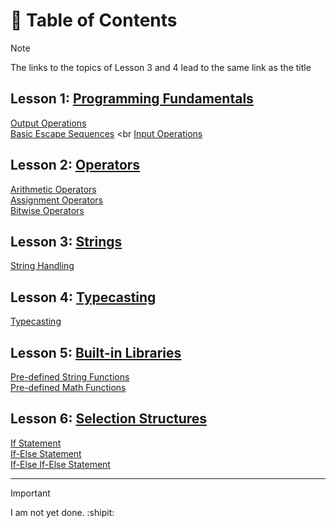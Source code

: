 # 📖 Table of Contents
> [!NOTE]
> The links to the topics of Lesson 3 and 4 lead to the same link as the title
## **Lesson 1:** [**Programming Fundamentals**](cp1/lesson1-programming-fundamentals) <br/>
[Output Operations](cp1/lesson1-programming-fundamentals/01-output-operations) <br/>
[Basic Escape Sequences](cp1/lesson1-programming-fundamentals/02-basic-escape-sequences) <br 
[Input Operations](cp1/lesson1-programming-fundamentals/04-input-operations) <br/>
## **Lesson 2:** [Operators](cp1/lesson2-operators) <br/>
[Arithmetic Operators](cp1/lesson2-operators/05-arithmetic-operators) <br/>
[Assignment Operators](cp1/lesson2-operators/06-assignment-operators) <br/>
[Bitwise Operators](cp1/lesson2-operators/07-bitwise-operators) <br/>
## **Lesson 3:** [Strings](cp1/lesson3-strings/08-string-handling) <br/>
[String Handling](cp1/lesson3-strings/08-string-handling) <br/>
## **Lesson 4:** [Typecasting](cp1/lesson4-typecasting/09-typecasting) <br/>
[Typecasting](cp1/lesson4-typecasting/09-typecasting) <br/>
## **Lesson 5:** [Built-in Libraries](cp1/lesson5-built-in-libraries) <br/>
[Pre-defined String Functions](cp1/lesson5-built-in-libraries/10-pre-defined-string-functions) <br/>
[Pre-defined Math Functions](cp1/lesson5-built-in-libraries/11-pre-defined-math-functions) <br/>
## **Lesson 6:** [Selection Structures](cp1/lesson6-selection-structures) <br/>
[If Statement](cp1/lesson6-selection-structures/12-if-statement) <br/>
[If-Else Statement](cp1/lesson6-selection-structures/13-if-else-statement) <br/>
[If-Else If-Else Statement](cp1/lesson6-selection-structures/14-if-else-if-else-statement)

---
> [!IMPORTANT]
> I am not yet done. :shipit:
